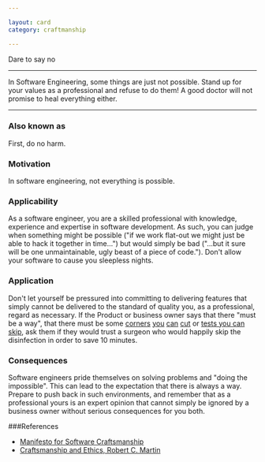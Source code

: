 ```yaml
---

layout: card
category: craftmanship

---
```


Dare to say no

---

In Software Engineering, some things are just not possible. Stand up for your
values as a professional and refuse to do them! A good doctor will not promise
to heal everything either.

---

### Also known as

First, do no harm.

### Motivation

In software engineering, not everything is possible.

### Applicability

As a software engineer, you are a skilled professional with knowledge, experience and expertise in software development. As such, you can judge when something might be possible ("if we work flat-out we might just be able to hack it together in time...") but would simply be bad ("...but it sure will be one unmaintainable, ugly beast of a piece of code."). Don't allow your software to cause you sleepless nights.

### Application

Don't let yourself be pressured into committing to delivering features that simply cannot be delivered to the standard of quality you, as a professional, regard as necessary. If the Product or business owner says that there "must be a way", that there must be some [corners](clean-build) [you](dry-principle) [can](code-review) [cut](boy-scout-rule) or [tests you can skip](test-everything), ask them if they would trust a surgeon who would happily skip the disinfection in order to save 10 minutes.

### Consequences

Software engineers pride themselves on solving problems and "doing the impossible". This can lead to the expectation that there is always a way. Prepare to push back in such environments, and remember that as a professional yours is an expert opinion that cannot simply be ignored by a business owner without serious consequences for you both.

###References

* [Manifesto for Software Craftsmanship](http://manifesto.softwarecraftsmanship.org/)
* [Craftsmanship and Ethics, Robert C. Martin](http://www.infoq.com/presentations/craftmanship-ethics)

